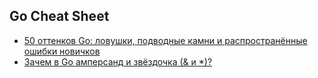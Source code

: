 ## Go Cheat Sheet

- [50 оттенков Go: ловушки, подводные камни и распространённые ошибки новичков](https://habr.com/ru/companies/vk/articles/314804/)
- [Зачем в Go амперсанд и звёздочка (& и *)?](https://habr.com/ru/articles/339192/)
